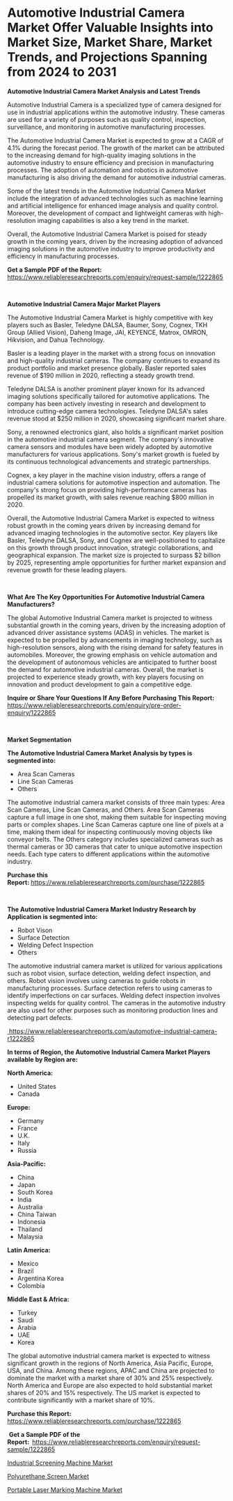 <p><h1>Automotive Industrial Camera Market Offer Valuable Insights into Market Size, Market Share, Market Trends, and Projections Spanning from 2024 to 2031</h1></p><p><strong>Automotive Industrial Camera Market Analysis and Latest Trends</strong></p>
<p><p>Automotive Industrial Camera is a specialized type of camera designed for use in industrial applications within the automotive industry. These cameras are used for a variety of purposes such as quality control, inspection, surveillance, and monitoring in automotive manufacturing processes.</p><p>The Automotive Industrial Camera Market is expected to grow at a CAGR of 4.1% during the forecast period. The growth of the market can be attributed to the increasing demand for high-quality imaging solutions in the automotive industry to ensure efficiency and precision in manufacturing processes. The adoption of automation and robotics in automotive manufacturing is also driving the demand for automotive industrial cameras.</p><p>Some of the latest trends in the Automotive Industrial Camera Market include the integration of advanced technologies such as machine learning and artificial intelligence for enhanced image analysis and quality control. Moreover, the development of compact and lightweight cameras with high-resolution imaging capabilities is also a key trend in the market.</p><p>Overall, the Automotive Industrial Camera Market is poised for steady growth in the coming years, driven by the increasing adoption of advanced imaging solutions in the automotive industry to improve productivity and efficiency in manufacturing processes.</p></p>
<p><strong>Get a Sample PDF of the Report:&nbsp;</strong> <a href="https://www.reliableresearchreports.com/enquiry/request-sample/1222865">https://www.reliableresearchreports.com/enquiry/request-sample/1222865</a></p>
<p>&nbsp;</p>
<p><strong>Automotive Industrial Camera Major Market Players</strong></p>
<p><p>The Automotive Industrial Camera Market is highly competitive with key players such as Basler, Teledyne DALSA, Baumer, Sony, Cognex, TKH Group (Allied Vision), Daheng Image, JAI, KEYENCE, Matrox, OMRON, Hikvision, and Dahua Technology.</p><p>Basler is a leading player in the market with a strong focus on innovation and high-quality industrial cameras. The company continues to expand its product portfolio and market presence globally. Basler reported sales revenue of $190 million in 2020, reflecting a steady growth trend.</p><p>Teledyne DALSA is another prominent player known for its advanced imaging solutions specifically tailored for automotive applications. The company has been actively investing in research and development to introduce cutting-edge camera technologies. Teledyne DALSA's sales revenue stood at $250 million in 2020, showcasing significant market share.</p><p>Sony, a renowned electronics giant, also holds a significant market position in the automotive industrial camera segment. The company's innovative camera sensors and modules have been widely adopted by automotive manufacturers for various applications. Sony's market growth is fueled by its continuous technological advancements and strategic partnerships.</p><p>Cognex, a key player in the machine vision industry, offers a range of industrial camera solutions for automotive inspection and automation. The company's strong focus on providing high-performance cameras has propelled its market growth, with sales revenue reaching $800 million in 2020.</p><p>Overall, the Automotive Industrial Camera Market is expected to witness robust growth in the coming years driven by increasing demand for advanced imaging technologies in the automotive sector. Key players like Basler, Teledyne DALSA, Sony, and Cognex are well-positioned to capitalize on this growth through product innovation, strategic collaborations, and geographical expansion. The market size is projected to surpass $2 billion by 2025, representing ample opportunities for further market expansion and revenue growth for these leading players.</p></p>
<p>&nbsp;</p>
<p><strong>What Are The Key Opportunities For Automotive Industrial Camera Manufacturers?</strong></p>
<p><p>The global Automotive Industrial Camera market is projected to witness substantial growth in the coming years, driven by the increasing adoption of advanced driver assistance systems (ADAS) in vehicles. The market is expected to be propelled by advancements in imaging technology, such as high-resolution sensors, along with the rising demand for safety features in automobiles. Moreover, the growing emphasis on vehicle automation and the development of autonomous vehicles are anticipated to further boost the demand for automotive industrial cameras. Overall, the market is projected to experience steady growth, with key players focusing on innovation and product development to gain a competitive edge.</p></p>
<p><strong>Inquire or Share Your Questions If Any Before Purchasing This Report:</strong> <a href="https://www.reliableresearchreports.com/enquiry/pre-order-enquiry/1222865">https://www.reliableresearchreports.com/enquiry/pre-order-enquiry/1222865</a></p>
<p>&nbsp;</p>
<p><strong>Market Segmentation</strong></p>
<p><strong>The Automotive Industrial Camera Market Analysis by types is segmented into:</strong></p>
<p><ul><li>Area Scan Cameras</li><li>Line Scan Cameras</li><li>Others</li></ul></p>
<p><p>The automotive industrial camera market consists of three main types: Area Scan Cameras, Line Scan Cameras, and Others. Area Scan Cameras capture a full image in one shot, making them suitable for inspecting moving parts or complex shapes. Line Scan Cameras capture one line of pixels at a time, making them ideal for inspecting continuously moving objects like conveyor belts. The Others category includes specialized cameras such as thermal cameras or 3D cameras that cater to unique automotive inspection needs. Each type caters to different applications within the automotive industry.</p></p>
<p><strong>Purchase this Report:&nbsp;</strong><a href="https://www.reliableresearchreports.com/purchase/1222865">https://www.reliableresearchreports.com/purchase/1222865</a></p>
<p>&nbsp;</p>
<p><strong>The Automotive Industrial Camera Market Industry Research by Application is segmented into:</strong></p>
<p><ul><li>Robot Vison</li><li>Surface Detection</li><li>Welding Defect Inspection</li><li>Others</li></ul></p>
<p><p>The automotive industrial camera market is utilized for various applications such as robot vision, surface detection, welding defect inspection, and others. Robot vision involves using cameras to guide robots in manufacturing processes. Surface detection refers to using cameras to identify imperfections on car surfaces. Welding defect inspection involves inspecting welds for quality control. The cameras in the automotive industry are also used for other purposes such as monitoring production lines and detecting part defects.</p></p>
<p><a href="https://www.reliableresearchreports.com/automotive-industrial-camera-r1222865">&nbsp;https://www.reliableresearchreports.com/automotive-industrial-camera-r1222865</a></p>
<p><strong>In terms of Region, the Automotive Industrial Camera Market Players available by Region are:</strong></p>
<p>
    <p> <strong> North America: </strong>
        <ul>
            <li>United States</li>
            <li>Canada</li>
        </ul>
        </p> 
    <p> <strong> Europe: </strong>
        <ul>
            <li>Germany</li>
            <li>France</li>
            <li>U.K.</li>
            <li>Italy</li>
            <li>Russia</li>
        </ul>
        </p> 
    <p> <strong> Asia-Pacific: </strong>
        <ul>
            <li>China</li>
            <li>Japan</li>
            <li>South Korea</li>
            <li>India</li>
            <li>Australia</li>
            <li>China Taiwan</li>
            <li>Indonesia</li>
            <li>Thailand</li>
            <li>Malaysia</li>
        </ul>
        </p> 
    <p> <strong> Latin America: </strong>
        <ul>
            <li>Mexico</li>
            <li>Brazil</li>
            <li>Argentina Korea</li>
            <li>Colombia</li>
        </ul>
        </p> 
    <p> <strong> Middle East & Africa: </strong>
        <ul>
            <li>Turkey</li>
            <li>Saudi</li>
            <li>Arabia</li>
            <li>UAE</li>
            <li>Korea</li>
        </ul>
    </p>
    </p>
<p><p>The global automotive industrial camera market is expected to witness significant growth in the regions of North America, Asia Pacific, Europe, USA, and China. Among these regions, APAC and China are projected to dominate the market with a market share of 30% and 25% respectively. North America and Europe are also expected to hold substantial market shares of 20% and 15% respectively. The US market is expected to contribute significantly with a market share of 10%.</p></p>
<p><strong>Purchase this Report: </strong><a href="https://www.reliableresearchreports.com/purchase/1222865">https://www.reliableresearchreports.com/purchase/1222865</a></p>
<p>&nbsp;<strong>Get a Sample PDF of the Report:&nbsp;&nbsp;</strong><a href="https://www.reliableresearchreports.com/enquiry/request-sample/1222865">https://www.reliableresearchreports.com/enquiry/request-sample/1222865</a></p>
<p><strong></strong></p>
<p><p><a href="https://github.com/edytherolanlouisejk1miz0wig/Market-Research-Report-List-3/blob/main/industrial-screening-machine-market.md">Industrial Screening Machine Market</a></p><p><a href="https://github.com/peachesmcdowel1/Market-Research-Report-List-3/blob/main/polyurethane-screen-market.md">Polyurethane Screen Market</a></p><p><a href="https://github.com/gracielawharr/Market-Research-Report-List-1/blob/main/portable-laser-marking-machine-market.md">Portable Laser Marking Machine Market</a></p></p>